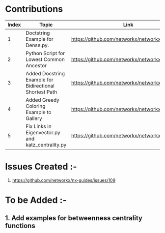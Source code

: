 # Contributions
| Index | Topic | Link | Status |
| ----- | -------- | -------- | -------- |
| 1     | Doctstring Example for Dense.py.| https://github.com/networkx/networkx/pull/6573| Open| 
| 2     | Python Script for Lowest Common Ancestor | https://github.com/networkx/networkx/pull/6552 | Open|
| 3     | Added Docstring Example for Bidirectional Shortest Path | https://github.com/networkx/networkx/pull/6570| Merged|
| 4     | Added Greedy Coloring Example to Gallery | https://github.com/networkx/networkx/pull/6637| Open|
| 5     | Fix Links in Eigenvector.py and katz_centrality.py |https://github.com/networkx/networkx/pull/6640| Merged|
# Issues Created :- 
1. https://github.com/networkx/nx-guides/issues/109


# To be Added :- 

## 1. Add examples for betweenness centrality functions

